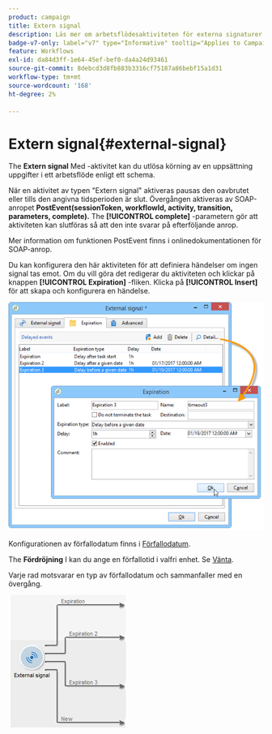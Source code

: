 ```yaml
---
product: campaign
title: Extern signal
description: Läs mer om arbetsflödesaktiviteten för externa signaturer
badge-v7-only: label="v7" type="Informative" tooltip="Applies to Campaign Classic v7 only"
feature: Workflows
exl-id: da84d3ff-1e64-45ef-bef0-da4a24d93461
source-git-commit: 8debcd3d8fb883b3316cf75187a86bebf15a1d31
workflow-type: tm+mt
source-wordcount: '168'
ht-degree: 2%

---
```


# Extern signal{#external-signal}



The **Extern signal** Med -aktivitet kan du utlösa körning av en uppsättning uppgifter i ett arbetsflöde enligt ett schema.

När en aktivitet av typen &quot;Extern signal&quot; aktiveras pausas den oavbrutet eller tills den angivna tidsperioden är slut. Övergången aktiveras av SOAP-anropet **PostEvent(sessionToken, workflowId, activity, transition, parameters, complete).** The **[!UICONTROL complete]** -parametern gör att aktiviteten kan slutföras så att den inte svarar på efterföljande anrop.

Mer information om funktionen PostEvent finns i onlinedokumentationen för SOAP-anrop.

Du kan konfigurera den här aktiviteten för att definiera händelser om ingen signal tas emot. Om du vill göra det redigerar du aktiviteten och klickar på knappen **[!UICONTROL Expiration]** -fliken. Klicka på **[!UICONTROL Insert]** för att skapa och konfigurera en händelse.

![](assets/edit_signal.png)

Konfigurationen av förfallodatum finns i [Förfallodatum](defining-approvals.md).

The **Fördröjning** I kan du ange en förfallotid i valfri enhet. Se [Vänta](wait.md).

Varje rad motsvarar en typ av förfallodatum och sammanfaller med en övergång.

![](assets/external_sign_diag.png)
